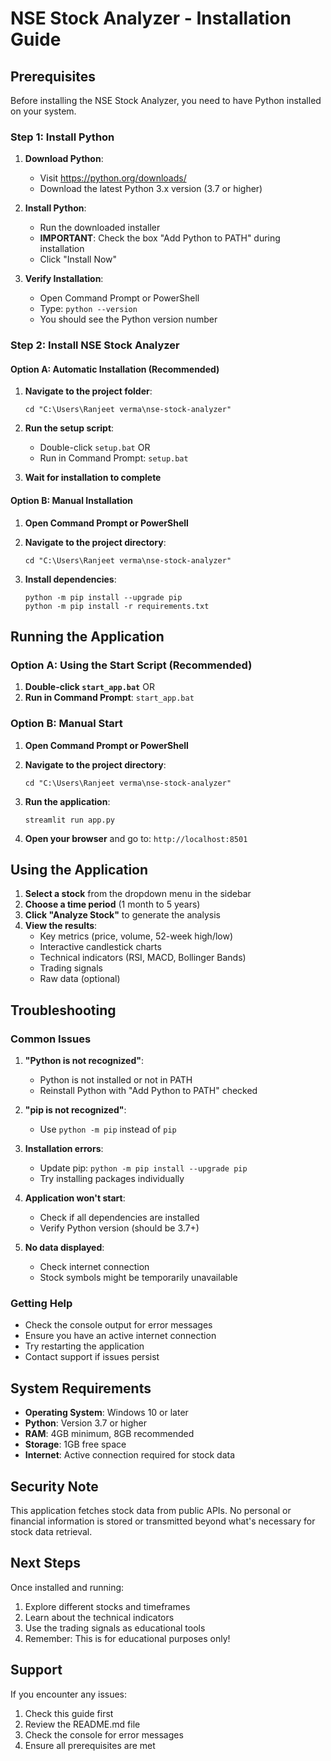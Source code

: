 # NSE Stock Analyzer - Installation Guide

## Prerequisites

Before installing the NSE Stock Analyzer, you need to have Python installed on your system.

### Step 1: Install Python

1. **Download Python**:
   - Visit https://python.org/downloads/
   - Download the latest Python 3.x version (3.7 or higher)

2. **Install Python**:
   - Run the downloaded installer
   - **IMPORTANT**: Check the box "Add Python to PATH" during installation
   - Click "Install Now"

3. **Verify Installation**:
   - Open Command Prompt or PowerShell
   - Type: `python --version`
   - You should see the Python version number

### Step 2: Install NSE Stock Analyzer

#### Option A: Automatic Installation (Recommended)

1. **Navigate to the project folder**:
   ```
   cd "C:\Users\Ranjeet verma\nse-stock-analyzer"
   ```

2. **Run the setup script**:
   - Double-click `setup.bat` OR
   - Run in Command Prompt: `setup.bat`

3. **Wait for installation to complete**

#### Option B: Manual Installation

1. **Open Command Prompt or PowerShell**

2. **Navigate to the project directory**:
   ```
   cd "C:\Users\Ranjeet verma\nse-stock-analyzer"
   ```

3. **Install dependencies**:
   ```
   python -m pip install --upgrade pip
   python -m pip install -r requirements.txt
   ```

## Running the Application

### Option A: Using the Start Script (Recommended)

1. **Double-click `start_app.bat`** OR
2. **Run in Command Prompt**: `start_app.bat`

### Option B: Manual Start

1. **Open Command Prompt or PowerShell**

2. **Navigate to the project directory**:
   ```
   cd "C:\Users\Ranjeet verma\nse-stock-analyzer"
   ```

3. **Run the application**:
   ```
   streamlit run app.py
   ```

4. **Open your browser** and go to: `http://localhost:8501`

## Using the Application

1. **Select a stock** from the dropdown menu in the sidebar
2. **Choose a time period** (1 month to 5 years)
3. **Click "Analyze Stock"** to generate the analysis
4. **View the results**:
   - Key metrics (price, volume, 52-week high/low)
   - Interactive candlestick charts
   - Technical indicators (RSI, MACD, Bollinger Bands)
   - Trading signals
   - Raw data (optional)

## Troubleshooting

### Common Issues

1. **"Python is not recognized"**:
   - Python is not installed or not in PATH
   - Reinstall Python with "Add Python to PATH" checked

2. **"pip is not recognized"**:
   - Use `python -m pip` instead of `pip`

3. **Installation errors**:
   - Update pip: `python -m pip install --upgrade pip`
   - Try installing packages individually

4. **Application won't start**:
   - Check if all dependencies are installed
   - Verify Python version (should be 3.7+)

5. **No data displayed**:
   - Check internet connection
   - Stock symbols might be temporarily unavailable

### Getting Help

- Check the console output for error messages
- Ensure you have an active internet connection
- Try restarting the application
- Contact support if issues persist

## System Requirements

- **Operating System**: Windows 10 or later
- **Python**: Version 3.7 or higher
- **RAM**: 4GB minimum, 8GB recommended
- **Storage**: 1GB free space
- **Internet**: Active connection required for stock data

## Security Note

This application fetches stock data from public APIs. No personal or financial information is stored or transmitted beyond what's necessary for stock data retrieval.

## Next Steps

Once installed and running:
1. Explore different stocks and timeframes
2. Learn about the technical indicators
3. Use the trading signals as educational tools
4. Remember: This is for educational purposes only!

## Support

If you encounter any issues:
1. Check this guide first
2. Review the README.md file
3. Check the console for error messages
4. Ensure all prerequisites are met

